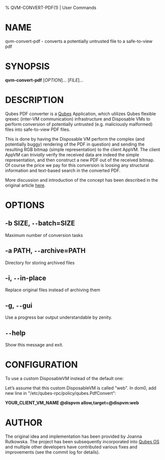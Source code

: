 % QVM-CONVERT-PDF(1) | User Commands

NAME
===============
qvm-convert-pdf - converts a potentially untrusted file to a safe-to-view pdf

SYNOPSIS
===============
**qvm-convert-pdf** [_OPTION_]... [_FILE_]...

DESCRIPTION
==============
Qubes PDF converter is a [Qubes](https://qubes-os.org) Application, which utilizes Qubes flexible qrexec
(inter-VM communication) infrastructure and Disposable VMs to perform conversion
of potentially untrusted (e.g. maliciously malformed) files into
safe-to-view PDF files.

This is done by having the Disposable VM perform the complex (and potentially
buggy) rendering of the PDF in question) and sending the resulting RGB bitmap
(simple representation) to the client AppVM. The client AppVM can _trivially_
verify the received data are indeed the simple representation, and then
construct a new PDF out of the received bitmap. Of course the price we pay for
this conversion is loosing any structural information and text-based search in
the converted PDF.

More discussion and introduction of the concept has been described in the original article [here](https://blog.invisiblethings.org/2013/02/21/converting-untrusted-pdfs-into-trusted.html).

OPTIONS
=============
**-b** SIZE, **`--`batch**=SIZE
--------------------------------
Maximum number of conversion tasks

**-a** PATH, **`--`archive**=PATH
----------------------------------
Directory for storing archived files

**-i**, **`--`in-place**
-------------------------
Replace original files instead of archiving them

**-g**, **`--`gui**
---------------------
Use a progress bar output understandable by zenity.

**`--`help**
-------------
Show this message and exit.


CONFIGURATION
===============
To use a custom DisposableVM instead of the default one:

Let’s assume that this custom DisposableVM is called "web".
In dom0, add new line in "/etc/qubes-rpc/policy/qubes.PdfConvert":

**YOUR_CLIENT_VM_NAME @dispvm allow,target=@dispvm:web**

AUTHOR
============
The original idea and implementation has been provided by Joanna Rutkowska. The
project has been subsequently incorporated into [Qubes OS](https://qubes-os.org)
and multiple other developers have contributed various fixes and improvements
(see the commit log for details).
